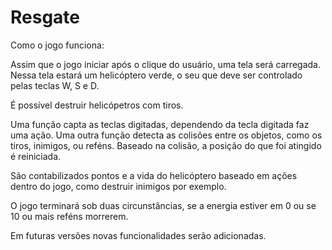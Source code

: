 # Resgate

Como o jogo funciona:

Assim que o jogo iniciar após o clique do usuário, uma tela será carregada.
Nessa tela estará um helicóptero verde, o seu que deve ser controlado pelas teclas W, S e D.

É possível destruir helicópetros com tiros.

Uma função capta as teclas digitadas, dependendo da tecla digitada faz uma ação.
Uma outra função detecta as colisões entre os objetos, como os tiros, inimigos, ou reféns.
Baseado na colisão, a posição do que foi atingido é reiniciada.

São contabilizados pontos e a vida do helicóptero baseado em ações dentro do jogo, como destruir inimigos por exemplo.

O jogo terminará sob duas circunstâncias, se a energia estiver em 0 ou se 10 ou mais reféns morrerem.

Em futuras versões novas funcionalidades serão adicionadas.
